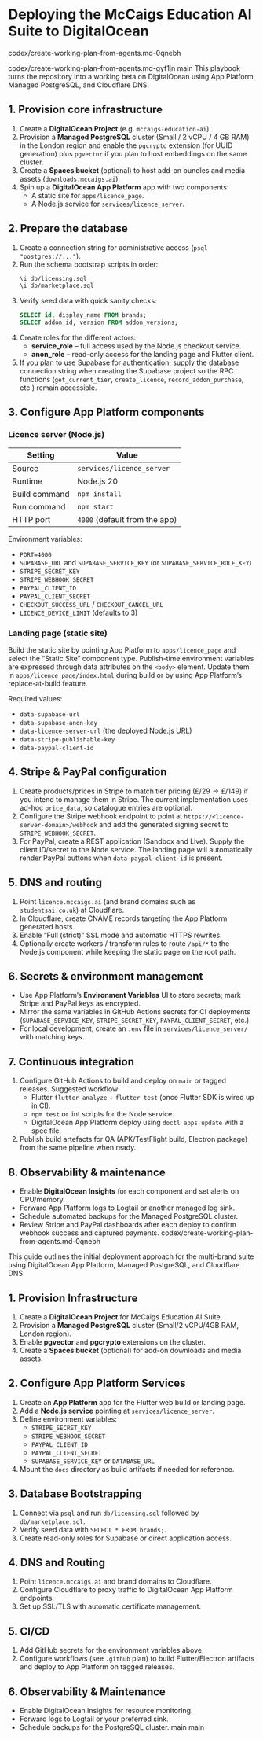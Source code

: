 # Deploying the McCaigs Education AI Suite to DigitalOcean

codex/create-working-plan-from-agents.md-0qnebh

codex/create-working-plan-from-agents.md-gyf1jn
main
This playbook turns the repository into a working beta on DigitalOcean using App Platform, Managed PostgreSQL, and Cloudflare DNS.

## 1. Provision core infrastructure

1. Create a **DigitalOcean Project** (e.g. `mccaigs-education-ai`).
2. Provision a **Managed PostgreSQL** cluster (Small / 2 vCPU / 4 GB RAM) in the London region and enable the `pgcrypto` extension (for UUID generation) plus `pgvector` if you plan to host embeddings on the same cluster.
3. Create a **Spaces bucket** (optional) to host add-on bundles and media assets (`downloads.mccaigs.ai`).
4. Spin up a **DigitalOcean App Platform** app with two components:
   - A static site for `apps/licence_page`.
   - A Node.js service for `services/licence_server`.

## 2. Prepare the database

1. Create a connection string for administrative access (`psql "postgres://..."`).
2. Run the schema bootstrap scripts in order:
   ```bash
   \i db/licensing.sql
   \i db/marketplace.sql
   ```
3. Verify seed data with quick sanity checks:
   ```sql
   SELECT id, display_name FROM brands;
   SELECT addon_id, version FROM addon_versions;
   ```
4. Create roles for the different actors:
   - **service_role** – full access used by the Node.js checkout service.
   - **anon_role** – read-only access for the landing page and Flutter client.
5. If you plan to use Supabase for authentication, supply the database connection string when creating the Supabase project so the RPC functions (`get_current_tier`, `create_licence`, `record_addon_purchase`, etc.) remain accessible.

## 3. Configure App Platform components

### Licence server (Node.js)

| Setting | Value |
| --- | --- |
| Source | `services/licence_server` |
| Runtime | Node.js 20 |
| Build command | `npm install` |
| Run command | `npm start` |
| HTTP port | `4000` (default from the app) |

Environment variables:

- `PORT=4000`
- `SUPABASE_URL` and `SUPABASE_SERVICE_KEY` (or `SUPABASE_SERVICE_ROLE_KEY`)
- `STRIPE_SECRET_KEY`
- `STRIPE_WEBHOOK_SECRET`
- `PAYPAL_CLIENT_ID`
- `PAYPAL_CLIENT_SECRET`
- `CHECKOUT_SUCCESS_URL` / `CHECKOUT_CANCEL_URL`
- `LICENCE_DEVICE_LIMIT` (defaults to 3)

### Landing page (static site)

Build the static site by pointing App Platform to `apps/licence_page` and select the “Static Site” component type. Publish-time environment variables are expressed through data attributes on the `<body>` element. Update them in `apps/licence_page/index.html` during build or by using App Platform’s replace-at-build feature.

Required values:

- `data-supabase-url`
- `data-supabase-anon-key`
- `data-licence-server-url` (the deployed Node.js URL)
- `data-stripe-publishable-key`
- `data-paypal-client-id`

## 4. Stripe & PayPal configuration

1. Create products/prices in Stripe to match tier pricing (£/$29 → £/$149) if you intend to manage them in Stripe. The current implementation uses ad-hoc `price_data`, so catalogue entries are optional.
2. Configure the Stripe webhook endpoint to point at `https://<licence-server-domain>/webhook` and add the generated signing secret to `STRIPE_WEBHOOK_SECRET`.
3. For PayPal, create a REST application (Sandbox and Live). Supply the client ID/secret to the Node service. The landing page will automatically render PayPal buttons when `data-paypal-client-id` is present.

## 5. DNS and routing

1. Point `licence.mccaigs.ai` (and brand domains such as `studentsai.co.uk`) at Cloudflare.
2. In Cloudflare, create CNAME records targeting the App Platform generated hosts.
3. Enable “Full (strict)” SSL mode and automatic HTTPS rewrites.
4. Optionally create workers / transform rules to route `/api/*` to the Node.js component while keeping the static page on the root path.

## 6. Secrets & environment management

- Use App Platform’s **Environment Variables** UI to store secrets; mark Stripe and PayPal keys as encrypted.
- Mirror the same variables in GitHub Actions secrets for CI deployments (`SUPABASE_SERVICE_KEY`, `STRIPE_SECRET_KEY`, `PAYPAL_CLIENT_SECRET`, etc.).
- For local development, create an `.env` file in `services/licence_server/` with matching keys.

## 7. Continuous integration

1. Configure GitHub Actions to build and deploy on `main` or tagged releases. Suggested workflow:
   - Flutter `flutter analyze` + `flutter test` (once Flutter SDK is wired up in CI).
   - `npm test` or lint scripts for the Node service.
   - DigitalOcean App Platform deploy using `doctl apps update` with a spec file.
2. Publish build artefacts for QA (APK/TestFlight build, Electron package) from the same pipeline when ready.

## 8. Observability & maintenance

- Enable **DigitalOcean Insights** for each component and set alerts on CPU/memory.
- Forward App Platform logs to Logtail or another managed log sink.
- Schedule automated backups for the Managed PostgreSQL cluster.
- Review Stripe and PayPal dashboards after each deploy to confirm webhook success and captured payments.
codex/create-working-plan-from-agents.md-0qnebh


This guide outlines the initial deployment approach for the multi-brand suite
using DigitalOcean App Platform, Managed PostgreSQL, and Cloudflare DNS.

## 1. Provision Infrastructure

1. Create a **DigitalOcean Project** for McCaigs Education AI Suite.
2. Provision a **Managed PostgreSQL** cluster (Small/2 vCPU/4GB RAM, London region).
3. Enable **pgvector** and **pgcrypto** extensions on the cluster.
4. Create a **Spaces bucket** (optional) for add-on downloads and media assets.

## 2. Configure App Platform Services

1. Create an **App Platform** app for the Flutter web build or landing page.
2. Add a **Node.js service** pointing at `services/licence_server`.
3. Define environment variables:
   - `STRIPE_SECRET_KEY`
   - `STRIPE_WEBHOOK_SECRET`
   - `PAYPAL_CLIENT_ID`
   - `PAYPAL_CLIENT_SECRET`
   - `SUPABASE_SERVICE_KEY` or `DATABASE_URL`
4. Mount the `docs` directory as build artifacts if needed for reference.

## 3. Database Bootstrapping

1. Connect via `psql` and run `db/licensing.sql` followed by `db/marketplace.sql`.
2. Verify seed data with `SELECT * FROM brands;`.
3. Create read-only roles for Supabase or direct application access.

## 4. DNS and Routing

1. Point `licence.mccaigs.ai` and brand domains to Cloudflare.
2. Configure Cloudflare to proxy traffic to DigitalOcean App Platform endpoints.
3. Set up SSL/TLS with automatic certificate management.

## 5. CI/CD

1. Add GitHub secrets for the environment variables above.
2. Configure workflows (see `.github` plan) to build Flutter/Electron artifacts and
   deploy to App Platform on tagged releases.

## 6. Observability & Maintenance

- Enable DigitalOcean Insights for resource monitoring.
- Forward logs to Logtail or your preferred sink.
- Schedule backups for the PostgreSQL cluster.
main
main
